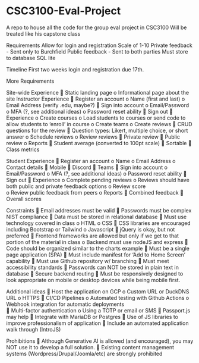 # CSC3100-Eval-Project
A repo to house all the code for the group eval project in CSC3100
Will be treated like his capstone class

Requirements
Allow for login and registration
Scale of 1-10
Private feedback - Sent only to Burchfield
Public feedback - Sent to both parties
Must store to database
SQL lite

Timeline
First two weeks login and registration due 17th.


More Requirements

Site-wide Experience 
 Static landing page 
o Informational page about the site 
Instructor Experience 
 Register an account 
o Name (first and last) 
o Email Address (verify .edu, maybe?) 
 Sign into account 
o Email/Password 
o MFA (?, see additional ideas) 
o Password reset ability 
 Sign out 
 Experience 
o Create courses 
o Load students to courses or send code to allow students to ‘enroll’ in course 
o Create teams 
o Create reviews 
 CRUD questions for the review 
 Question types: Likert, multiple choice, or short answer 
o Schedule reviews 
o Review reviews 
 Private review 
 Public review 
o Reports 
 Student average (converted to 100pt scale) 
 Sortable 
 Class metrics 


Student Experience 
 Register an account 
o Name 
o Email Address 
o Contact details 
 Mobile 
 Discord 
 Teams 
 Sign into account 
o Email/Password 
o MFA (?, see additional ideas) 
o Password reset ability 
 Sign out 
 Experience 
o Complete pending reviews 
o Reviews should have both public and private feedback options 
o Review score  
o Review public feedback from peers 
o Reports 
 Combined feedback 
 Overall scores


Constraints 
 Email addresses must be valid 
 Passwords must be complex NIST compliance 
 Data must be stored in relational database 
 Must use technology covered in class 
o HTML 
o CSS 
 CSS libraries are encouraged including Bootstrap or Tailwind 
o Javascript 
 jQuery is okay, but not preferred 
 Frontend frameworks are allowed but only if we get to that portion of the 
material in class 
o Backend must use nodeJS and express 
 Code should be organized similar to the charts example 
 Must be a single page application (SPA) 
 Must include manifest for ‘Add to Home Screen’ capability 
 Must use Github repository w/ branching 
 Must meet accessibility standards 
 Passwords can NOT be stored in plain text in database 
 Secure backend routing 
 Must be responsively designed to look appropriate on mobile or desktop devices while 
being mobile first. 


Additional ideas 
 Host the application on GCP 
o Custom URL or DuckDNS URL 
o HTTPS 
 CI/CD Pipelines 
o Automated testing with Github Actions 
o Webhook integration for automatic deployments  
 Multi-factor authentication 
o Using a TOTP or email or SMS 
 Passport.js may help 
 Integrate with MariaDB or Postgres 
 Use of JS libraries to improve professionalism of application 
 Include an automated application walk through (IntroJS) 


Prohibitions 
 Although Generative AI is allowed (and encouraged), you may NOT use it to develop a full 
solution. 
 Existing content management systems (Wordpress/Drupal/Joomla/etc) are strongly 
prohibited
